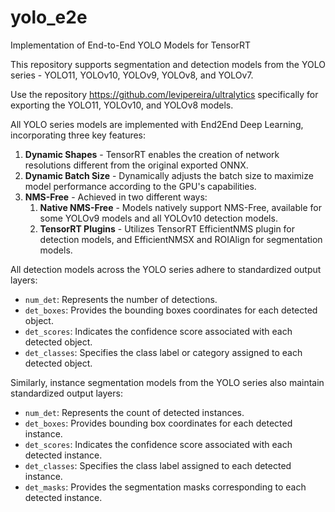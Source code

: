 # yolo_e2e
Implementation of End-to-End YOLO Models for TensorRT

 

This repository supports segmentation and detection models from the YOLO series - YOLO11, YOLOv10, YOLOv9, YOLOv8, and YOLOv7. 


Use the repository https://github.com/levipereira/ultralytics specifically for exporting the YOLO11, YOLOv10, and YOLOv8 models.


All YOLO series models are implemented with End2End Deep Learning, incorporating three key features:

1. **Dynamic Shapes** - TensorRT enables the creation of network resolutions different from the original exported ONNX.
2. **Dynamic Batch Size** - Dynamically adjusts the batch size to maximize model performance according to the GPU's capabilities.
3. **NMS-Free** - Achieved in two different ways:
   1. **Native NMS-Free** - Models natively support NMS-Free, available for some YOLOv9 models and all YOLOv10 detection models.
   2. **TensorRT Plugins** - Utilizes TensorRT EfficientNMS plugin for detection models, and EfficientNMSX and ROIAlign for segmentation models.


All detection models across the YOLO series adhere to standardized output layers:

- `num_det`: Represents the number of detections.
- `det_boxes`: Provides the bounding boxes coordinates for each detected object.
- `det_scores`: Indicates the confidence score associated with each detected object.
- `det_classes`: Specifies the class label or category assigned to each detected object.

Similarly, instance segmentation models from the YOLO series also maintain standardized output layers:

- `num_det`: Represents the count of detected instances.
- `det_boxes`: Provides bounding box coordinates for each detected instance.
- `det_scores`: Indicates the confidence score associated with each detected instance.
- `det_classes`: Specifies the class label assigned to each detected instance.
- `det_masks`: Provides the segmentation masks corresponding to each detected instance.

